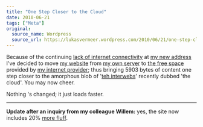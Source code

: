 ```yaml
---
title: "One Step Closer to the Cloud"
date: 2010-06-21
tags: ["Meta"]
original:
  source_name: Wordpress
  source_url: https://lukasvermeer.wordpress.com/2010/06/21/one-step-closer-to-the-cloud/
---
```


Because of the continuing [lack of internet connectivity](http://twitter.com/lukasvermeer/status/16067046044) at [my new address](http://maps.google.com/maps?q=de+sitterlaan,+leiden&ie=UTF8&hl=en&hq=&hnear=De+Sitterlaan,+Leiden,+Zuid-Holland,+The+Netherlands&z=16) I've decided to move [my website](http://lukasvermeer.nl) from [my own server](http://www.flickr.com/photos/lukasvermeer/439636161/) to [the free space](http://www.xs4all.nl/~destack/) provided by [my internet provider](http://www.xs4all.nl/); thus bringing 5903 bytes of content one step closer to the amorphous blob of '[teh interwebs](http://www.youtube.com/watch?v=oHg5SJYRHA0)' recently dubbed 'the cloud'. You may now cheer.

Nothing 's changed; it just loads faster.

* * *

**Update after an inquiry from my colleague Willem:** yes, the site now includes 20% [more fluff](http://www.sheldoncomics.com/archive/091115.html).
